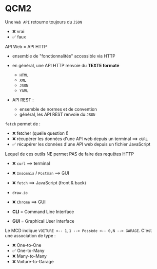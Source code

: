 # QCM2

Une `Web API` retourne toujours du `JSON`
- ❌ vrai
- ✅ faux 

API Web = API HTTP
- ensemble de "fonctionnalités" accessible via HTTP
- en général, une API HTTP renvoie du **TEXTE formaté**
  - `HTML`
  - `XML`
  - `JSON`
  - `YAML`

- API REST :
  - ensemble de normes et de convention
  - général, les API REST renvoie du `JSON`


`fetch` permet de :
- ❌ fetcher (quelle question !)
- ❌ récupérer les données d'une API web depuis un terminal ==> `cURL`
- ✅ récupérer les données d'une API web depuis un fichier JavaScript


Lequel de ces outils NE permet PAS de faire des requêtes HTTP
- ❌ `curl` ==> terminal
- ❌ `Insomnia` / `Postman` ==> GUI
- ❌ `fetch` ==> JavaScript (front & back)
- `draw.io`
- ❌ `Chrome` ==> GUI

- **CLI** = Command Line Interface
- **GUI** = Graphical User Interface



Le MCD indique `VOITURE <-- 1,1 --> Possède <-- 0,N --> GARAGE`. C'est une association de type : 
- ❌ One-to-One
- ✅ One-to-Many
- ❌ Many-to-Many
- ❌ Voiture-to-Garage

